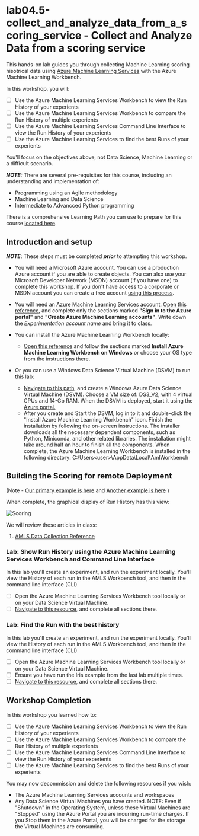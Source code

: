 # lab04.5-collect_and_analyze_data_from_a_scoring_service - Collect and Analyze Data from a scoring service
This hands-on lab guides you through collecting Machine Learning scoring hisotrical data using [Azure Machine Learning Services](https://docs.microsoft.com/en-us/azure/machine-learning/preview/overview-what-is-azure-ml) with the Azure Machine Learning Workbench. 

In this workshop, you will:
- [ ] Use the Azure Machine Learning Services Workbench to view the Run History of your experients
- [ ] Use the Azure Machine Learning Services Workbench to compare the Run History of multiple experients
- [ ] Use the Azure Machine Learning Services Command Line Interface to view the Run History of your experients
- [ ] Use the Azure Machine Learning Services to find the best Runs of your experients

You'll focus on the objectives above, not Data Science, Machine Learning or a difficult scenario.  

***NOTE:*** There are several pre-requisites for this course, including an understanding and implementation of: 
  *  Programming using an Agile methodology
  *  Machine Learning and Data Science
  *  Intermediate to Advancced Python programming

There is a comprehensive Learning Path you can use to prepare for this course [located here](https://github.com/Azure/learnAnalytics-CreatingSolutionswiththeTeamDataScienceProcess-/blob/master/Instructions/Learning%20Path%20-%20Creating%20Solutions%20with%20the%20Team%20Data%20Science%20Process.md).

## Introduction and setup 

***NOTE***: These steps must be completed ***prior*** to attempting this workshop.
  *  You will need a Microsoft Azure account. You can use a production Azure account if you are able to create objects. You can also use your Microsoft Developer Network (MSDN) account (if you have one) to complete this workshop. If you don't have access to a corporate or MSDN account you can create a free account [using this process](https://azure.microsoft.com/free/).
  *  You will need an Azure Machine Learning Services account. [Open this reference](https://docs.microsoft.com/en-us/azure/machine-learning/preview/quickstart-installation), and complete only the sections marked **"Sign in to the Azure portal"** and **"Create Azure Machine Learning accounts"**. Write down the *Experimentation account name* and bring it to class.
  *  You can install the Azure Machine Learning Workbench locally:
        *  [Open this reference](https://docs.microsoft.com/en-us/azure/machine-learning/preview/quickstart-installation) and follow the sections marked **Install Azure Machine Learning Workbench on Windows** or choose your OS type from the instructions there.

  *  Or you can use a Windows Data Science Virtual Machine (DSVM) to run this lab: 
        *  [Navigate to this path](https://azuremarketplace.microsoft.com/en-us/marketplace/apps/microsoft-ads.windows-data-science-vm), and create a Windows Azure Data Science Virtual Machine (DSVM). Choose a VM size of: DS3_V2, with 4 virtual CPUs and 14-Gb RAM. When the DSVM is deployed, start it using the [Azure portal.](https://portal.azure.com)
        *  After you create and Start the DSVM, log in to it and double-click the "Install Azure Machine Learning Workbench" icon. Finish the installation by following the on-screen instructions. The installer downloads all the necessary dependent components, such as Python, Miniconda, and other related libraries. The installation might take around half an hour to finish all the components. When complete, the Azure Machine Learning Workbench is installed in the following directory: C:\Users\<user>\AppData\Local\AmlWorkbench

## Building the Scoring for remote Deployment
(Note - [Our primary example is here](https://docs.microsoft.com/en-us/azure/machine-learning/preview/tutorial-classifying-iris-part-3) and [Another example is here](https://blogs.technet.microsoft.com/machinelearning/2017/09/25/deploying-machine-learning-models-using-azure-machine-learning/) )

When complete, the graphical display of Run History has this view:

![Scoring](https://docs.microsoft.com/en-us/azure/machine-learning/preview/media/tutorial-classifying-iris/run_details.png)

We will review these articles in class: 
  1.  [AMLS Data Collection Reference](https://docs.microsoft.com/en-us/azure/machine-learning/preview/model-data-collection-api-reference)

### Lab: Show Run History using the Azure Machine Learning Services Workbench and Command Line Interface
In this lab you'll create an experiment, and run the experiment locally. You'll view the History of each run in the AMLS Workbench tool, and then in the command line interface (CLI)
- [ ] Open the Azure Machine Learning Services Workbench tool locally or on your Data Science Virtual Machine. 
- [ ] [Navigate to this resource](https://docs.microsoft.com/en-us/azure/machine-learning/preview/how-to-use-run-history-model-metrics), and complete all sections there.

### Lab: Find the Run with the best history
In this lab you'll create an experiment, and run the experiment locally. You'll view the History of each run in the AMLS Workbench tool, and then in the command line interface (CLI)
- [ ] Open the Azure Machine Learning Services Workbench tool locally or on your Data Science Virtual Machine. 
- [ ] Ensure you have run the Iris example from the last lab multiple times. 
- [ ] [Navigate to this resource](https://docs.microsoft.com/en-us/azure/machine-learning/preview/how-to-find-best-accuracy-cli), and complete all sections there.

## Workshop Completion
In this workshop you learned how to:
- [ ] Use the Azure Machine Learning Services Workbench to view the Run History of your experients
- [ ] Use the Azure Machine Learning Services Workbench to compare the Run History of multiple experients
- [ ] Use the Azure Machine Learning Services Command Line Interface to view the Run History of your experients
- [ ] Use the Azure Machine Learning Services to find the best Runs of your experients

You may now decommission and delete the following resources if you wish:
  * The Azure Machine Learning Services accounts and workspaces
  * Any Data Science Virtual Machines you have created. NOTE: Even if "Shutdown" in the Operating System, unless these Virtual Machines are "Stopped" using the Azure Portal you are incurring run-time charges. If you Stop them in the Azure Portal, you will be charged for the storage the Virtual Machines are consuming. 
